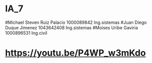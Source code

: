 # IA_7
#Michael Steven Ruiz Palacio 1000089842 Ing.sistemas
#Juan Diego Duque Jimenez 1043642408 Ing.sistemas
#Moises Uribe Gaviria 1000896531 Ing.civil
# https://youtu.be/P4WP_w3mKdo
